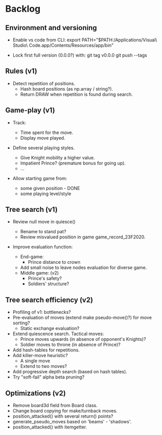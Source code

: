 # Backlog

## Environment and versioning

- Enable vs code from CLI:
export PATH="$PATH:/Applications/Visual\ Studio\ Code.app/Contents/Resources/app/bin"

- Lock first full version (0.0.0?) with:
git tag v0.0.0
git push --tags

## Rules (v1)

- Detect repetition of positions.
  - Hash board positions (as np.array / string?).
  - Return DRAW when repetition is found during search.

## Game-play (v1)

- Track:
  - Time spent for the move.
  - Display move played.

- Define several playing styles.
  - Give Knight mobility a higher value.
  - Impatient Prince? (premature bonus for going up).
  - ...

- Allow starting game from:
  - some given position - DONE
  - some playing level/style
  
## Tree search (v1)

- Review null move in quiesce()
  - Rename to stand pat?
  - Review misvalued position in game game_record_23F2020.

- Improve evaluation function:
  - End-game:
    - Prince distance to crown
  - Add small noise to leave nodes evaluation for diverse game.
  - Middle game: (v2)
    - Prince's safety?
    - Soldiers' structure?

## Tree search efficiency (v2)

- Profiling of v1: bottlenecks?
- Pre-evaluation of moves (extend make pseudo-move()?) for move sorting?
  - Static exchange evaluation?
- Extend quiescence search. Tactical moves:
  - Prince moves upwards (in absence of opponent's Knights)?
  - Soldier moves to throne (in absence of Prince)?
- Add hash-tables for repetitions.
- Add killer-move heuristic? 
  - A single move
  - Extend to two moves?
- Add progressive depth search (based on hash tables).
- Try "soft-fail" alpha beta pruning?


## Optimizations (v2)

- Remove board3d field from Board class.
- Change board copying for make/turnback moves.
- position_attacked() with several return() points?
- generate_pseudo_moves based on 'beams' - 'shadows'.
- position_attacked() with itemgetter.
